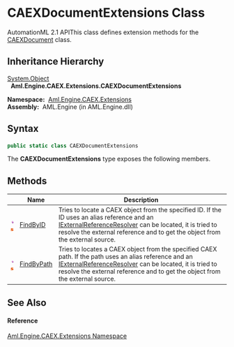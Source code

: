 CAEXDocumentExtensions Class
============================
AutomationML 2.1 APIThis class defines extension methods for the [CAEXDocument][1] class.


Inheritance Hierarchy
---------------------
[System.Object][2]  
  **Aml.Engine.CAEX.Extensions.CAEXDocumentExtensions**  

  **Namespace:**  [Aml.Engine.CAEX.Extensions][3]  
  **Assembly:**  AML.Engine (in AML.Engine.dll)

Syntax
------

```csharp
public static class CAEXDocumentExtensions
```

The **CAEXDocumentExtensions** type exposes the following members.


Methods
-------

                                 | Name            | Description                                                                                                                                                                                                                                           
-------------------------------- | --------------- | ----------------------------------------------------------------------------------------------------------------------------------------------------------------------------------------------------------------------------------------------------- 
![Public method]![Static member] | [FindByID][4]   | Tries to locate a CAEX object from the specified ID. If the ID uses an alias reference and an [IExternalReferenceResolver][5] can be located, it is tried to resolve the external reference and to get the object from the external source.           
![Public method]![Static member] | [FindByPath][6] | Tries to locates a CAEX object from the specified CAEX path. If the path uses an alias reference and an [IExternalReferenceResolver][5] can be located, it is tried to resolve the external reference and to get the object from the external source. 


See Also
--------

#### Reference
[Aml.Engine.CAEX.Extensions Namespace][3]  

[1]: ../../Aml.Engine.CAEX/CAEXDocument/README.md
[2]: https://docs.microsoft.com/dotnet/api/system.object
[3]: ../README.md
[4]: FindByID.md
[5]: ../../Aml.Engine.Services.Interfaces/IExternalReferenceResolver/README.md
[6]: FindByPath.md
[7]: https://www.automationml.org
[8]: ../../icons/logoShade.png
[Public method]: ../../icons/pubmethod.gif "Public method"
[Static member]: ../../icons/static.gif "Static member"
